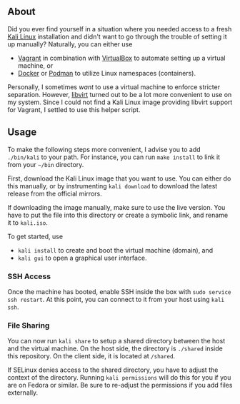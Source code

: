 ## About

Did you ever find yourself in a situation where you needed access to a fresh [Kali Linux](https://www.kali.org/) installation and didn't want to go through the trouble of setting it up manually?
Naturally, you can either use
- [Vagrant](https://www.vagrantup.com/) in combination with [VirtualBox](https://www.virtualbox.org/) to automate setting up a virtual machine, or
- [Docker](https://www.docker.com/) or [Podman](https://podman.io/) to utilize Linux namespaces (containers).

Personally, I sometimes _want_ to use a virtual machine to enforce stricter separation.
However, [libvirt](https://libvirt.org/) turned out to be a lot more convenient to use on my system.
Since I could not find a Kali Linux image providing libvirt support for Vagrant, I settled to use this helper script.

## Usage

To make the following steps more convenient, I advise you to add `./bin/kali` to your path.
For instance, you can run `make install` to link it from your `~/bin` directory.

First, download the Kali Linux image that you want to use.
You can either do this manually, or by instrumenting `kali download` to download the latest release from the official mirrors.

If downloading the image manually, make sure to use the live version.
You have to put the file into this directory or create a symbolic link, and rename it to `kali.iso`.

To get started, use
- `kali install` to create and boot the virtual machine (domain), and
- `kali gui` to open a graphical user interface.

### SSH Access

Once the machine has booted, enable SSH inside the box with `sudo service ssh restart`.
At this point, you can connect to it from your host using `kali ssh`.

### File Sharing

You can now run `kali share` to setup a shared directory between the host and the virtual machine.
On the host side, the directory is `./shared` inside this repository.
On the client side, it is located at `/shared`.

If SELinux denies access to the shared directory, you have to adjust the context of the directory.
Running `kali permissions` will do this for you if you are on Fedora or similar.
Be sure to re-adjust the permissions if you add files externally.
